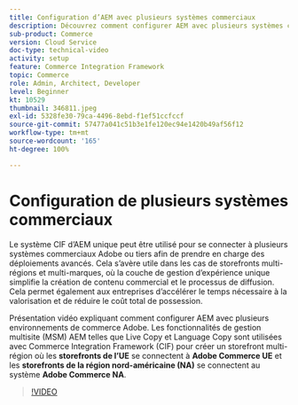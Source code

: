 ```yaml
---
title: Configuration d’AEM avec plusieurs systèmes commerciaux
description: Découvrez comment configurer AEM avec plusieurs systèmes commerciaux. Les projets peuvent ainsi prendre en charge une couche de gestion d’expérience unique, laquelle se connecte à plusieurs serveurs principaux de commerce tiers ou d’Adobe pour des storefronts multi-marques et multi-régions.
sub-product: Commerce
version: Cloud Service
doc-type: technical-video
activity: setup
feature: Commerce Integration Framework
topic: Commerce
role: Admin, Architect, Developer
level: Beginner
kt: 10529
thumbnail: 346811.jpeg
exl-id: 5328fe30-79ca-4496-8ebd-f1ef51ccfccf
source-git-commit: 57477a041c51b3e1fe120ec94e1420b49af56f12
workflow-type: tm+mt
source-wordcount: '165'
ht-degree: 100%

---
```


# Configuration de plusieurs systèmes commerciaux

Le système CIF d’AEM unique peut être utilisé pour se connecter à plusieurs systèmes commerciaux Adobe ou tiers afin de prendre en charge des déploiements avancés. Cela s’avère utile dans les cas de storefronts multi-régions et multi-marques, où la couche de gestion d’expérience unique simplifie la création de contenu commercial et le processus de diffusion. Cela permet également aux entreprises d’accélérer le temps nécessaire à la valorisation et de réduire le coût total de possession.

Présentation vidéo expliquant comment configurer AEM avec plusieurs environnements de commerce Adobe. Les fonctionnalités de gestion multisite (MSM) AEM telles que Live Copy et Language Copy sont utilisées avec Commerce Integration Framework (CIF) pour créer un storefront multi-région où les __storefronts de l’UE__ se connectent à __Adobe Commerce UE__ et les __storefronts de la région nord-américaine (NA)__ se connectent au système __Adobe Commerce NA__.

>[!VIDEO](https://video.tv.adobe.com/v/346811/?quality=12&learn=on)
